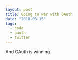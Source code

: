 ```yaml
---
layout: post
title: Going to war with OAuth
date: "2010-03-15"
tags:
  - code
  - oauth
  - twitter
---
```


And OAuth is winning
